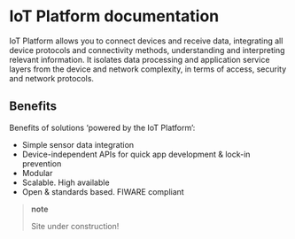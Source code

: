 IoT Platform documentation
==========================

IoT Platform allows you to connect devices and receive data, integrating all 
device protocols and connectivity methods, understanding and interpreting relevant information. 
It isolates data processing and application service layers from the device and network complexity, 
in terms of access, security and network protocols.

Benefits
--------

Benefits of solutions ‘powered by the IoT Platform’:

- Simple sensor data integration 
- Device-independent APIs for quick app development & lock-in prevention
- Modular
- Scalable. High available
- Open & standards based. FIWARE compliant


> **note**
>
> Site under construction! 
